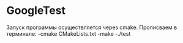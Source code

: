 # GoogleTest


Запуск программы осуществляется через cmake.
Прописваем в терминале:
-cmake CMakeLists.txt
-make
-./test